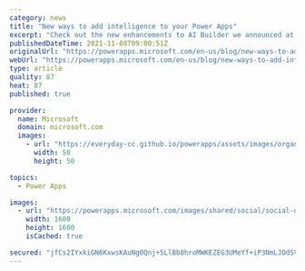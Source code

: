 ```yaml
---
category: news
title: "New ways to add intelligence to your Power Apps"
excerpt: "Check out the new enhancements to AI Builder we announced at Microsoft Ignite to help bring AI into your Power Platform solutions."
publishedDateTime: 2021-11-08T09:00:51Z
originalUrl: "https://powerapps.microsoft.com/en-us/blog/new-ways-to-add-intelligence-to-your-business-with-ai-builder/"
webUrl: "https://powerapps.microsoft.com/en-us/blog/new-ways-to-add-intelligence-to-your-business-with-ai-builder/"
type: article
quality: 87
heat: 87
published: true

provider:
  name: Microsoft
  domain: microsoft.com
  images:
    - url: "https://everyday-cc.github.io/powerapps/assets/images/organizations/microsoft.com-50x50.jpg"
      width: 50
      height: 50

topics:
  - Power Apps

images:
  - url: "https://powerapps.microsoft.com/images/shared/social/social-default-image.png"
    width: 1600
    height: 1600
    isCached: true

secured: "jfCs2IYxkiGN6KxwsKAuNg0Qnj+5LlBb8hroMWKEZEG3UMeYf+iP3NmLJOdSV0il11AqQol3mA8vfBHmBvMvJ2zqv6Zo41T27d8uh9UABHiUEJHKqkMz9lSmIa6r+o3aP3tIQ0EuNBEeOlouVTXg+ktCcJWSd/vPcIIaREtsiUyYiFDo36NhGJwomWvAVljAlcbxN0TVgPPDsngB5T/6EzQSnn8Fyx3ZOC4T17+PItLicz1eP/4U4S1OyFbzd+v3iQjngcOv/fwdHUHv/1hVrJ2hbc9EYl5SM36JuJC40AEDvzUjKmn40vBvlq8gHVYG86srJzXtHh4VWeeMRo92bGJcfvjc7PzjQn95l0YkXvI=;bZEf/xTCsFWOYoBtbG8akQ=="
---
```


